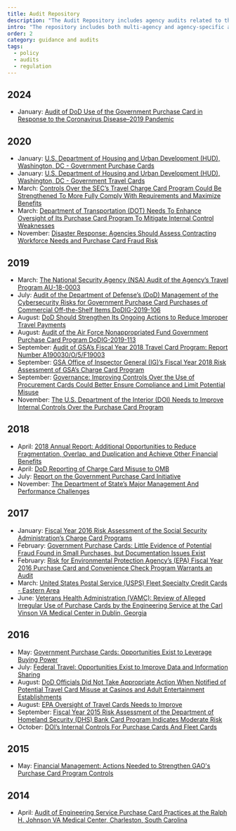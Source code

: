 ```yaml
---
title: Audit Repository
description: "The Audit Repository includes agency audits related to the GSA SmartPay program."
intro: "The repository includes both multi-agency and agency-specific audits related to the GSA SmartPay® program."
order: 2
category: guidance and audits
tags:
  - policy
  - audits
  - regulation
---
```


## 2024

- January: [Audit of DoD Use of the Government Purchase Card in Response to the Coronavirus Disease–2019 Pandemic](/guidance-and-audits/audits/2024-dod-purchase/)

## 2020

- January: [U.S. Department of Housing and Urban Development (HUD), Washington, DC - Government Purchase Cards](/guidance-and-audits/audits/2020-hud-purchase/)
- January: [U.S. Department of Housing and Urban Development (HUD), Washington, DC - Government Travel Cards](/guidance-and-audits/audits/2020-hud-travel/)
- March: [Controls Over the SEC’s Travel Charge Card Program Could Be Strengthened To More Fully Comply With Requirements and Maximize Benefits](/guidance-and-audits/audits/2020-sec-travel/)
- March: [Department of Transportation (DOT) Needs To Enhance Oversight of Its Purchase Card Program To Mitigate Internal Control Weaknesses](/guidance-and-audits/audits/2020-dot-purchase/)
- November: [Disaster Response: Agencies Should Assess Contracting Workforce Needs and Purchase Card Fraud Risk](/guidance-and-audits/audits/2020-gao-disaster-response/)

## 2019

- March: [The National Security Agency (NSA) Audit of the Agency’s Travel Program AU-18-0003](/guidance-and-audits/audits/2019-nsa-travel/)
- July: [Audit of the Department of Defense’s (DoD) Management of the Cybersecurity Risks for Government Purchase Card Purchases of Commercial Off-the-Shelf Items DoDIG-2019-106](/guidance-and-audits/audits/2019-dod-purchase/)
- August: [DoD Should Strengthen Its Ongoing Actions to Reduce Improper Travel Payments](/guidance-and-audits/audits/2019-dod-travel/)
- August: [Audit of the Air Force Nonappropriated Fund Government Purchase Card Program DoDIG-2019-113](/guidance-and-audits/audits/2019-dod-air-force-purchase/)
- September: [Audit of GSA’s Fiscal Year 2018 Travel Card Program: Report Number A190030/O/5/F19003](/guidance-and-audits/audits/2019-gsa-travel/)
- September: [GSA Office of Inspector General (IG)’s Fiscal Year 2018 Risk Assessment of GSA’s Charge Card Program](/guidance-and-audits/audits/2019-gsa-purchase/)
- September: [Governance: Improving Controls Over the Use of Procurement Cards Could Better Ensure Compliance and Limit Potential Misuse](/guidance-and-audits/audits/2019-amtrak-purchase/)
- November: [The U.S. Department of the Interior (DOI) Needs to Improve Internal Controls Over the Purchase Card Program](/guidance-and-audits/audits/2019-doi-purchase/)

## 2018

- April: [2018 Annual Report: Additional Opportunities to Reduce Fragmentation, Overlap, and Duplication and Achieve Other Financial Benefits](/guidance-and-audits/audits/2018-gao/)
- April: [DoD Reporting of Charge Card Misuse to OMB](/guidance-and-audits/audits/2018-dod-purchase-travel/)
- July: [Report on the Government Purchase Card Initiative](/guidance-and-audits/audits/2018-cigie-purchase/)
- November: [The Department of State’s Major Management And Performance Challenges](/guidance-and-audits/audits/2018-dos/)

## 2017

- January: [Fiscal Year 2016 Risk Assessment of the Social Security Administration’s Charge Card Programs](/guidance-and-audits/audits/2017-ssa-purchase/)
- February: [Government Purchase Cards: Little Evidence of Potential Fraud Found in Small Purchases, but Documentation Issues Exist](/guidance-and-audits/audits/2017-gao-purchase/)
- February: [Risk for Environmental Protection Agency’s (EPA) Fiscal Year 2016 Purchase Card and Convenience Check Program Warrants an Audit](/guidance-and-audits/audits/2017-epa-purchase/)
- March: [United States Postal Service (USPS) Fleet Specialty Credit Cards - Eastern Area](/guidance-and-audits/audits/2017-usps-fleet/)
- June: [Veterans Health Administration (VAMC): Review of Alleged Irregular Use of Purchase Cards by the Engineering Service at the Carl Vinson VA Medical Center in Dublin, Georgia](/guidance-and-audits/audits/2017-va-purchase/)

## 2016

- May: [Government Purchase Cards: Opportunities Exist to Leverage Buying Power](/guidance-and-audits/audits/2016-gao-purchase/)
- July: [Federal Travel: Opportunities Exist to Improve Data and Information Sharing](/guidance-and-audits/audits/2016-gao-travel/)
- August: [DoD Officials Did Not Take Appropriate Action When Notified of Potential Travel Card Misuse at Casinos and Adult Entertainment Establishments](/guidance-and-audits/audits/2016-dod-travel/)
- August: [EPA Oversight of Travel Cards Needs to Improve](/guidance-and-audits/audits/2016-epa-travel/)
- September: [Fiscal Year 2015 Risk Assessment of the Department of Homeland Security (DHS) Bank Card Program Indicates Moderate Risk](/guidance-and-audits/audits/2016-dhs-purchase/)
- October: [DOI’s Internal Controls For Purchase Cards And Fleet Cards](/guidance-and-audits/audits/2016-doi-purchase-fleet/)

## 2015

- May: [Financial Management: Actions Needed to Strengthen GAO's Purchase Card Program Controls](/guidance-and-audits/audits/2015-gao-purchase/)

## 2014

- April: [Audit of Engineering Service Purchase Card Practices at the Ralph H. Johnson VA Medical Center, Charleston, South Carolina](/guidance-and-audits/audits/2014-va-purchase/)

